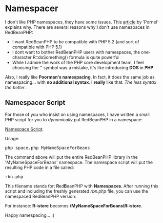 # Namespacer

I don't like PHP namespaces, they have some issues. This [article](http://pornel.net/phpns/ "PHP namespaces are flawed.") by
'Pornel' explains why. There are several reasons why I don't use namespaces in RedBeanPHP:

*   I want RedBeanPHP to be compatible with PHP 5.2 (and sort of compatible with PHP 5.1)
*   I dont want to bother RedBeanPHP users with namespaces, the one-character R::doSomething() formula is quite powerful
*   While I admire the work of the PHP core development team, I feel choosing the '\' symbol was a mistake, it's like introducing **DOS** in **PHP**

Also, I really like **Poorman's namespacing**. In fact, it does the same job as
namespacing... with **no additional syntax**. I **really** like that. _The less syntax the better_.

## Namespacer Script

For those of you who insist on using namespaces,
I have written a small PHP script
for you to _dynamically_ put RedBeanPHP in a namespace:

[Namespace Script](http://www.redbeanphp.com/downloads/namespace.tar.gz "namespacer").

Usage:

<kbd>
php space.php MyNameSpaceForBeans
</kbd>

The command above will put the entire RedBeanPHP library in the
'MyNameSpaceForBeans' namespace. The namespace script will put the resulting PHP code in a file called:

<kbd>
rbn.php
</kbd>

This filename stands for: **R**ed**B**eanPHP with **Namespaces**.
After running this script and including the freshly generated _rbn.php_ file, you can use
the namespaced RedBeanPHP version:

For instance: **R::store** becomes **\MyNameSpaceForBeans\R::store**.

Happy namespacing... ;)
